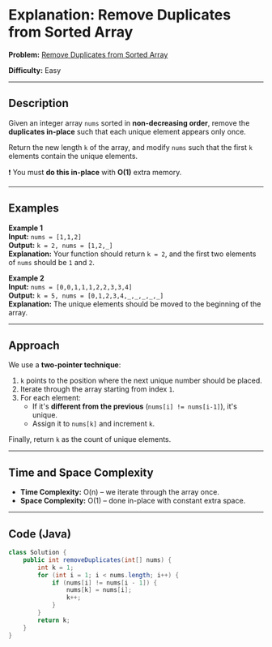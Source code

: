 # Explanation: Remove Duplicates from Sorted Array

**Problem:** [Remove Duplicates from Sorted Array](https://leetcode.com/problems/remove-duplicates-from-sorted-array)

**Difficulty:** Easy

---

## Description

Given an integer array `nums` sorted in **non-decreasing order**, remove the **duplicates in-place** such that each unique element appears only once.

Return the new length `k` of the array, and modify `nums` such that the first `k` elements contain the unique elements.

❗ You must **do this in-place** with **O(1)** extra memory.

---

## Examples

**Example 1**  
**Input:** `nums = [1,1,2]`  
**Output:** `k = 2, nums = [1,2,_]`  
**Explanation:** Your function should return `k = 2`, and the first two elements of `nums` should be `1` and `2`.

**Example 2**  
**Input:** `nums = [0,0,1,1,1,2,2,3,3,4]`  
**Output:** `k = 5, nums = [0,1,2,3,4,_,_,_,_,_]`  
**Explanation:** The unique elements should be moved to the beginning of the array.

---

## Approach

We use a **two-pointer technique**:

1. `k` points to the position where the next unique number should be placed.
2. Iterate through the array starting from index `1`.
3. For each element:
   - If it's **different from the previous** (`nums[i] != nums[i-1]`), it's unique.
   - Assign it to `nums[k]` and increment `k`.

Finally, return `k` as the count of unique elements.

---

## Time and Space Complexity

- **Time Complexity:** O(n) – we iterate through the array once.
- **Space Complexity:** O(1) – done in-place with constant extra space.

---

## Code (Java)

```java
class Solution {
    public int removeDuplicates(int[] nums) {
        int k = 1;
        for (int i = 1; i < nums.length; i++) {
            if (nums[i] != nums[i - 1]) {
                nums[k] = nums[i];
                k++;
            }
        }
        return k;
    }
}
